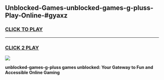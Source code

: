 
## Unblocked-Games-unblocked-games-g-pluss-Play-Online-#gyaxz
<h3>
<a href="https://premium.freeplayer.one?title=unblocked-games-g-pluss&ref=27F">CLICK TO PLAY</a></h3>
<hr>

<h3>
<a href="https://premium.freeplayer.one?title=unblocked-games-g-pluss&ref=27F">CLICK 2 PLAY</a>
  
</h3>

<a href="https://premium.freeplayer.one?title=unblocked-games-g-pluss&ref=27F"><img src="https://clearcache.store/games.png"></a>


**unblocked-games-g-pluss games unblocked: Your Gateway to Fun and Accessible Online Gaming**
